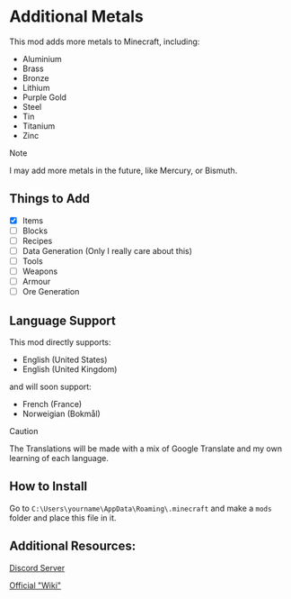 # Additional Metals

This mod adds more metals to Minecraft, including:
- Aluminium
- Brass
- Bronze
- Lithium
- Purple Gold
- Steel
- Tin
- Titanium
- Zinc

> [!NOTE]
> I may add more metals in the future, like Mercury, or Bismuth. 

## Things to Add
- [X] Items
- [ ] Blocks
- [ ] Recipes
- [ ] Data Generation (Only I really care about this)
- [ ] Tools
- [ ] Weapons
- [ ] Armour
- [ ] Ore Generation

## Language Support
This mod directly supports: 
- English (United States)
- English (United Kingdom)

and will soon support:
- French (France) 
- Norweigian (Bokmål)

> [!CAUTION]
> The Translations will be made with a mix of Google Translate and my own learning of each language.

## How to Install
Go to `C:\Users\yourname\AppData\Roaming\.minecraft` and make a `mods` folder and place this file in it.

## Additional Resources: 
[Discord Server](https://discord.gg/CdEaxbKyVN)

[Official "Wiki"](https://slyzowo.net/fabric-mods#MoreMetals)
